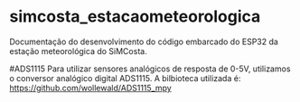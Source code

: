 # simcosta_estacaometeorologica
Documentação do desenvolvimento do código embarcado do ESP32 da estação meteorológica do SiMCosta.  

#ADS1115 
Para utilizar sensores analógicos de resposta de 0-5V, utilizamos o conversor analógico digital ADS1115. A bilbioteca utilizada é: https://github.com/wollewald/ADS1115_mpy
